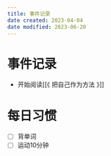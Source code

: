 ```yaml
---
title: 事件记录
date created: 2023-04-04
date modified: 2023-06-20
---
```


# 事件记录

- 开始阅读[[《 把自己作为方法 》]]

# 每日习惯

- [ ] 背单词
- [ ] 运动10分钟
